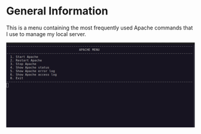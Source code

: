 # General Information
This is a menu containing the most frequently used Apache commands that I use to manage my local server.

![demo](/Apache2/Screenshots/demo.png)